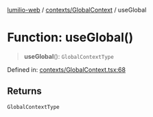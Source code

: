 [lumilio-web](../../../modules.md) / [contexts/GlobalContext](../index.md) / useGlobal

# Function: useGlobal()

> **useGlobal**(): `GlobalContextType`

Defined in: [contexts/GlobalContext.tsx:68](https://github.com/EdwinZhanCN/Lumilio-Photos/blob/50447139bbcd8646ed06f83c6f5775c49db37354/web/src/contexts/GlobalContext.tsx#L68)

## Returns

`GlobalContextType`
